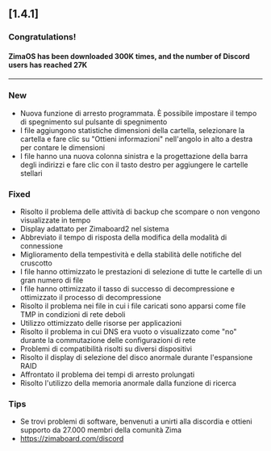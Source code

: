 ## [1.4.1]
### Congratulations! 
#### ZimaOS has been downloaded 300K times, and the number of Discord users has reached 27K
---
### New
- Nuova funzione di arresto programmata. È possibile impostare il tempo di spegnimento sul pulsante di spegnimento
- I file aggiungono statistiche dimensioni della cartella, selezionare la cartella e fare clic su "Ottieni informazioni" nell'angolo in alto a destra per contare le dimensioni
- I file hanno una nuova colonna sinistra e la progettazione della barra degli indirizzi e fare clic con il tasto destro per aggiungere le cartelle stellari
### Fixed
- Risolto il problema delle attività di backup che scompare o non vengono visualizzate in tempo
- Display adattato per Zimaboard2 nel sistema
- Abbreviato il tempo di risposta della modifica della modalità di connessione
- Miglioramento della tempestività e della stabilità delle notifiche del cruscotto
- I file hanno ottimizzato le prestazioni di selezione di tutte le cartelle di un gran numero di file
- I file hanno ottimizzato il tasso di successo di decompressione e ottimizzato il processo di decompressione
- Risolto il problema nei file in cui i file caricati sono apparsi come file TMP in condizioni di rete deboli
- Utilizzo ottimizzato delle risorse per applicazioni
- Risolto il problema in cui DNS era vuoto o visualizzato come "no" durante la commutazione delle configurazioni di rete
- Problemi di compatibilità risolti su diversi dispositivi
- Risolto il display di selezione del disco anormale durante l'espansione RAID
- Affrontato il problema dei tempi di arresto prolungati
- Risolto l'utilizzo della memoria anormale dalla funzione di ricerca
### Tips
- Se trovi problemi di software, benvenuti a unirti alla discordia e ottieni supporto da 27.000 membri della comunità Zima
- <a href = "https://zimaboard.com/discord" target = "_ blank" style = "color: blue"> https://zimaboard.com/discord </a>
